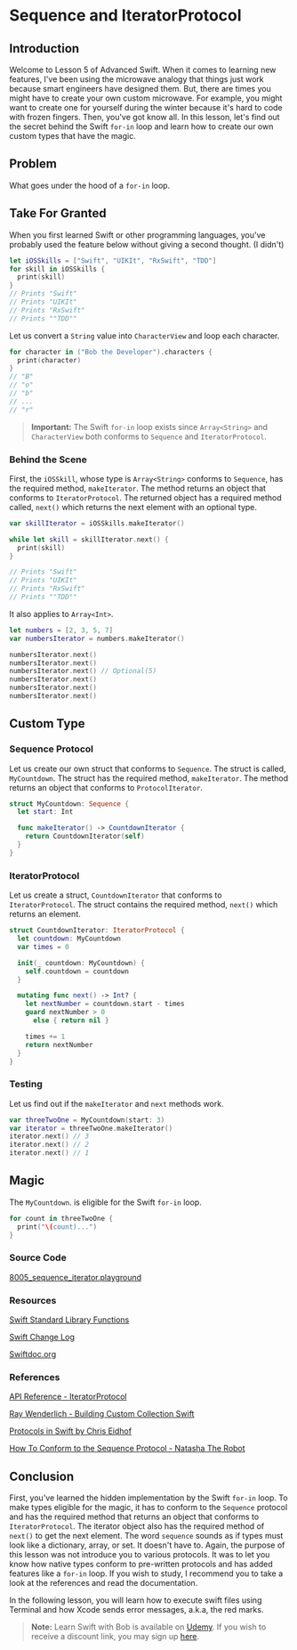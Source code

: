 # Sequence and IteratorProtocol

## Introduction
Welcome to Lesson 5 of Advanced Swift. When it comes to learning new features, I've been using the microwave analogy that things just work because smart engineers have designed them. But, there are times you might have to create your own custom microwave. For example, you might want to create one for yourself during the winter because it's hard to code with frozen fingers. Then, you've got know all. In this lesson, let's find out the secret behind the Swift `for-in` loop and learn how to create our own custom types that have the magic.

## Problem
What goes under the hood of a `for-in` loop.

## Take For Granted
When you first learned Swift or other programming languages, you've probably used the feature below without giving a second thought. (I didn't)

```swift
let iOSSkills = ["Swift", "UIKIt", "RxSwift", "TDD"]
for skill in iOSSkills {
  print(skill)
}
// Prints "Swift"
// Prints "UIKIt"
// Prints "RxSwift"
// Prints ""TDD""
```

Let us convert a `String` value into `CharacterView` and loop each character.

```swift
for character in ("Bob the Developer").characters {
  print(character)
}
// "B"
// "o"
// "b"
// ...
// "r"
```

> **Important:** The Swift `for-in` loop exists since `Array<String>` and `CharacterView` both conforms to `Sequence` and `IteratorProtocol`.

### Behind the Scene
First, the `iOSSkill`, whose type is `Array<String>` conforms to `Sequence`, has the required method, `makeIterator`. The method returns an object that conforms to `IteratorProtocol`. The returned object has a required method called, `next()` which returns the next element with an optional type.

```swift
var skillIterator = iOSSkills.makeIterator()

while let skill = skillIterator.next() {
  print(skill)
}

// Prints "Swift"
// Prints "UIKIt"
// Prints "RxSwift"
// Prints ""TDD""
```

It also applies to `Array<Int>`.

```swift
let numbers = [2, 3, 5, 7]
var numbersIterator = numbers.makeIterator()

numbersIterator.next()
numbersIterator.next()
numbersIterator.next() // Optional(5)
numbersIterator.next()
numbersIterator.next()
numbersIterator.next()
```

## Custom Type

### Sequence Protocol
Let us create our own struct that conforms to `Sequence`.  The struct is called, `MyCountdown`. The struct has the required method, `makeIterator`. The method returns an object that conforms to `ProtocolIterator`.

```swift
struct MyCountdown: Sequence {
  let start: Int

  func makeIterator() -> CountdownIterator {
    return CountdownIterator(self)
  }
}
```


### IteratorProtocol
Let us create a struct, `CountdownIterator` that conforms to `IteratorProtocol`.  The struct contains the required method, `next()` which returns an element.


```swift
struct CountdownIterator: IteratorProtocol {
  let countdown: MyCountdown
  var times = 0

  init(_ countdown: MyCountdown) {
    self.countdown = countdown
  }

  mutating func next() -> Int? {
    let nextNumber = countdown.start - times
    guard nextNumber > 0
      else { return nil }

    times += 1
    return nextNumber
  }
}
```


### Testing
Let us find out if the `makeIterator` and `next` methods work.

```swift
var threeTwoOne = MyCountdown(start: 3)
var iterator = threeTwoOne.makeIterator()
iterator.next() // 3
iterator.next() // 2
iterator.next() // 1
```

## Magic
The `MyCountdown`. is eligible for the Swift `for-in` loop.

```swift
for count in threeTwoOne {
  print("\(count)...")
}
```
### Source Code
[8005_sequence_iterator.playground](https://www.dropbox.com/sh/v2wzlgdch6ht5u1/AADwD_4kUKxf4SF47DZi87jSa?dl=0)


### Resources
[Swift Standard Library Functions](https://developer.apple.com/reference/swift/swift_standard_library_functions?changes=latest_minor)

[Swift Change Log](https://github.com/apple/swift/blob/master/CHANGELOG.md)

[Swiftdoc.org](http://swiftdoc.org/v3.0/type/Array/hierarchy/)

### References
[API Reference - IteratorProtocol](https://developer.apple.com/reference/swift/iteratorprotocol)

[Ray Wenderlich - Building Custom Collection Swift](https://www.raywenderlich.com/139591/building-custom-collection-swift)

[Protocols in Swift by Chris Eidhof](http://chris.eidhof.nl/post/protocols-in-swift/)

[How To Conform to the Sequence Protocol - Natasha The Robot](https://www.natashatherobot.com/swift-conform-to-sequence-protocol/)


## Conclusion
First, you've learned the hidden implementation by the Swift `for-in` loop. To make types eligible for the magic, it has to conform to the `Sequence` protocol and has the required method that returns an object that conforms to `IteratorProtocol`. The iterator object also has the required method of `next()` to get the next element. The word `sequence` sounds as if types must look like a dictionary, array, or set. It doesn't have to. Again, the purpose of this lesson was not introduce you to various protocols. It was to let you know how native types conform to pre-written protocols and has added features like a `for-in` loop. If you wish to study, I recommend you to take a look at the references and read the documentation.

In the following lesson, you will learn how to execute swift files using Terminal and how Xcode sends error messages, a.k.a, the red marks.

> **Note:** Learn Swift with Bob is available on [Udemy](https://udemy.com/learn-swift-with-bob/). If you wish to receive a discount link, you may sign up [here](https://goo.gl/RR4K27).
